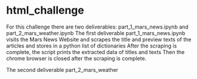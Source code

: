 # html_challenge
For this challenge there are two deliverables: part_1_mars_news.ipynb and part_2_mars_weather.ipynb 
The first deliverable part_1_mars_news.ipynb visits the Mars News Website and scrapes the title and preview texts of the articles and stores in a python list of dictionaries 
After the scraping is complete, the script prints the extracted data of titles and texts 
Then the chrome browser is closed after the scraping is complete. 

The second deliverable part_2_mars_weather
